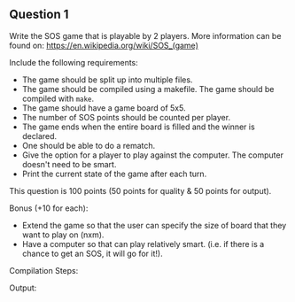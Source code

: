 ## Question 1

Write the SOS game that is playable by 2 players. More information can be found on: <a href="https://en.wikipedia.org/wiki/SOS_(game)">https://en.wikipedia.org/wiki/SOS_(game)</a>

Include the following requirements:
* The game should be split up into multiple files.
* The game should be compiled using a makefile. The game should be compiled with ```make```.
* The game should have a game board of 5x5.
* The number of SOS points should be counted per player.
* The game ends when the entire board is filled and the winner is declared.
* One should be able to do a rematch.
* Give the option for a player to play against the computer. The computer doesn't need to be smart. 
* Print the current state of the game after each turn.

This question is 100 points (50 points for quality & 50 points for output).

Bonus (+10 for each): 
* Extend the game so that the user can specify the size of board that they want to play on (nxm).
* Have a computer so that can play relatively smart. (i.e. if there is a chance to get an SOS, it will go for it!).

Compilation Steps:

Output:
